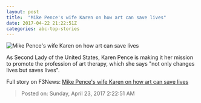 ```yaml
---
layout: post
title:  "Mike Pence's wife Karen on how art can save lives"
date: 2017-04-22 21:22:51Z
categories: abc-top-stories
---
```


![Mike Pence's wife Karen on how art can save lives](http://www.abc.net.au/news/image/8464212-1x1-700x700.jpg)

As Second Lady of the United States, Karen Pence is making it her mission to promote the profession of art therapy, which she says "not only changes lives but saves lives".


Full story on F3News: [Mike Pence's wife Karen on how art can save lives](http://www.f3nws.com/n/xBNck)

> Posted on: Sunday, April 23, 2017 2:22:51 AM
